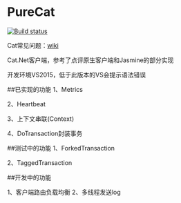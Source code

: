 # PureCat
[![Build status](https://ci.appveyor.com/api/projects/status/yimjei2as70cw319)](https://ci.appveyor.com/project/chinaboard/purecat)

Cat常见问题：[wiki](https://github.com/chinaboard/PureCat/wiki/Cat%E7%AE%80%E5%8D%95%E6%96%87%E6%A1%A3)

Cat.Net客户端，参考了点评原生客户端和Jasmine的部分实现


开发环境VS2015，低于此版本的VS会提示语法错误

##已实现的功能
1、Metrics

2、Heartbeat

3、上下文串联(Context)

4、DoTransaction封装事务


##测试中的功能
1、ForkedTransaction

2、TaggedTransaction


##开发中的功能

1、客户端路由负载均衡
2、多线程发送log
